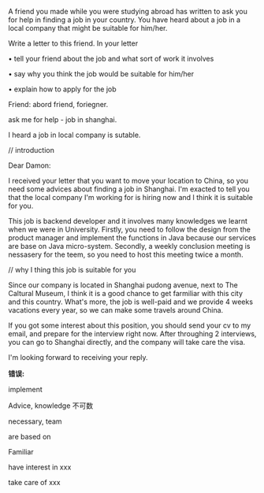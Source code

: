 A friend you made while you were studying abroad has written to ask you for help in finding a job in your country. You have heard about a job in a local company that might be suitable for him/her.

Write a letter to this friend. In your letter

•  tell your friend about the job and what sort of work it involves

•  say why you think the job would be suitable for him/her

•  explain how to apply for the job



Friend:  abord friend, foriegner.

ask me for help - job in shanghai.

I heard a job in local company is sutable.



// introduction

Dear Damon:

I received your letter that you want to move your location to China, so you need some advices about finding a job in Shanghai. I'm exacted to tell you that the local company I'm working for is hiring now and I think it is suitable for you.

This job is backend developer and it involves many knowledges we learnt when we were in University. Firstly, you need to follow the design from the product manager and implement the functions in Java because our services are base on Java micro-system. Secondly, a weekly conclusion meeting is nessasery for the teem, so you need to host this meeting twice a month.

// why I thing this job is suitable for you

Since our company is located in Shanghai pudong avenue, next to The Caltural Museum, I think it is a good chance to get farmiliar with this city and this country. What's more, the job is well-paid and we provide 4 weeks vacations every year, so we can make some travels around China.

If you got some interest about this position, you should send your cv to my email, and prepare for the interview right now. After throughing 2 interviews, you can go to Shanghai directly, and the company will take care the visa.

I'm looking forward to receiving your reply.



**错误:**

implement

Advice, knowledge 不可数

necessary, team

are based on 

Familiar

have interest in xxx

take care of xxx





















